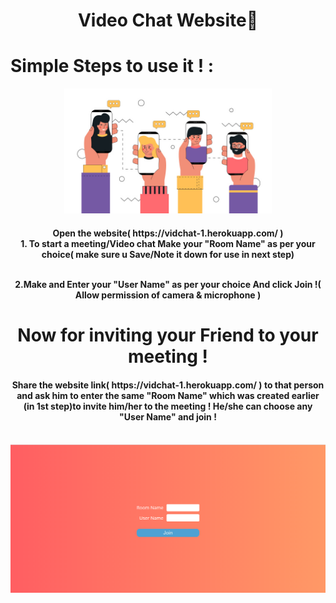 <h1 align="center">Video Chat Website🤳</h1> 

# Simple Steps to use it ! :
<div align= "center"><img src="https://github.com/Ayushparikh-code/vidchat/blob/main/image.jpg?raw=true" height="200"/>
  <h4>
Open the website( https://vidchat-1.herokuapp.com/ )<br>
1. To start a meeting/Video chat Make your "Room Name" as per your choice( make sure u Save/Note it down for use in next step)<br>
    
<br>2.Make and Enter your "User Name" as per your choice 
And click Join !( Allow permission of camera & microphone )
# Now for inviting your Friend to your meeting !
  <h4>Share the website link( https://vidchat-1.herokuapp.com/ ) to that person and ask him to enter the same "Room Name" which was created earlier (in 1st step)to invite him/her to the meeting ! He/she can choose any "User Name" and join !
</h4>
</div>
<br>
<div align= "center"><img src="https://github.com/Ayushparikh-code/vidchat/blob/main/Image%201.png?raw=true" />
</div>

